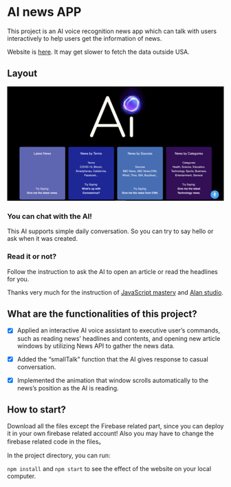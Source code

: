 # AI news APP

This project is an AI voice recognition news app which can talk with users interactively to help users get the information of news.

Website is [here](https://ai-news-af2a3.web.app/). It may get slower to fetch the data outside USA.

## Layout

![image](https://github.com/Xiangning2020/AI-News/blob/main/ai.png)

### You can chat with the AI!

This AI supports simple daily conversation. So you can try to say hello or ask when it was created.

### Read it or not?

Follow the instruction to ask the AI to open an article or read the headlines for you.



Thanks very much for the instruction of [JavaScript mastery](https://www.youtube.com/channel/UCmXmlB4-HJytD7wek0Uo97A) and [Alan studio](https://alan.app/).

## What are the functionalities of this project?

- [x] Applied an interactive AI voice assistant to executive user’s commands, such as reading news’ headlines and
contents, and opening new article windows by utilizing News API to gather the news data.
- [x] Added the “smallTalk” function that the AI gives response to casual conversation.
- [x] Implemented the animation that window scrolls automatically to the news’s position as the AI is reading.



## How to start?

Download all the files except the Firebase related part, since you can deploy it in your own firebase related account!
Also you may have to change the firebase related code in the files。

In the project directory, you can run:

`npm install` and `npm start` to see the effect of the website on your local computer.

